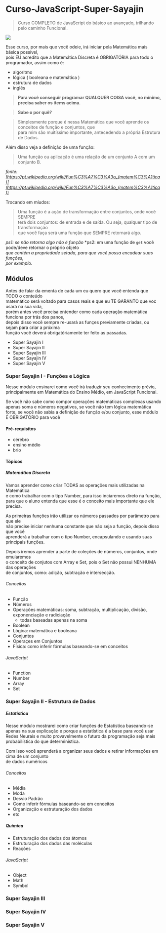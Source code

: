 # Curso-JavaScript-Super-Sayajin

> Curso COMPLETO de JavaScript do básico ao avançado, trilhando pelo caminho Funcional.

![](http://i.imgur.com/sqemrMI.jpg)

Esse curso, por mais que você odeie, irá iniciar pela Matemática mais básica possível,<br>
pois EU acredito que a Matemática Discreta é OBRIGATÓRIA para todo o programador, assim como é:<br>

- algoritmo
- lógica ( booleana e matemática )
- estrutura de dados
- inglês

> **Para você conseguir programar QUALQUER COISA você, no mínimo, precisa saber os items acima.**

> **Sabe o por quê?**

> Simplesmente porque é nessa Matemática que você aprende os conceitos de função e conjuntos, que <br>
para mim são muitíssimo importante, antecedendo a própria Estrutura de Dados.

Além disso veja a definição de uma função:

> Uma função ou aplicação é uma relação de um conjunto A com um conjunto B.

*fonte: [https://pt.wikipedia.org/wiki/Fun%C3%A7%C3%A3o_(matem%C3%A1tica)](https://pt.wikipedia.org/wiki/Fun%C3%A7%C3%A3o_(matem%C3%A1tica))*

Trocando em míudos:

> Uma função é a ação de transformação entre conjuntos, onde você SEMPRE<br> 
terá dois conjuntos: de entrada e de saída. Ou seja, qualquer tipo de transformação<br>
que você faça será uma função que SEMPRE retornará algo.


*ps1: se não retorna algo não é função*
*ps2: em uma função de `get` você pode/deve retornar o próprio objeto<br>
*que contém a propriedade *setada*, para que você possa encadear suas funções,* <br>
*por exemplo.*

## Módulos

Antes de falar da ementa de cada um eu quero que você entenda que TODO o conteúdo<br> 
matemático será voltado para casos reais e que eu TE GARANTO que voc usará na sua vida, <br>
porém antes você precisa entender como cada operação matemática funciona por trás dos panos, <br>
depois disso você sempre re-usará as funçes previamente criadas, ou sejam para criar a próxima<br>
função você deverá obrigatóriamente ter feito as passadas.

- Super Sayajin I
- Super Sayajin II
- Super Sayajin III
- Super Sayajin IV
- Super Sayajin V


### Super Sayajin I - Funções e Lógica

Nesse módulo ensinarei como você irá traduzir seu conhecimento prévio, <br>
principalmente em Matemática do Ensino Médio, em JavaScript Funcional.

Se você não sabe como compor operações matemáticas complexas usando apenas soma e números negativos, 
se você não tem lógica matemática forte,
se você não sabia a definição de função e/ou conjunto, esse módulo É OBRIGATÓRIO para você

#### Pré-requisitos

- cérebro
- ensino médio
- brio

#### Tópicos

##### Matemática Discreta

Vamos aprender como criar TODAS as operações mais utilizadas na Matemática<br> 
e como trabalhar com o tipo Number, para isso inciaremos direto na função, <br>
para que o aluno entenda que esse é o conceito mais importante que ele precisa.

As primeiras funções irão utilizar os números passados por parâmetro para que ele<br>
não precise iniciar nenhuma constante que não seja a função, depois disso que você<br>
aprenderá a trabalhar com o tipo Number, encapsulando e usando suas principais funções.

Depois iremos aprender a parte de coleções de números, conjuntos, onde emularemos<br>
o conceito de conjutos com Array e Set, pois o Set não possui NENHUMA das operações<br>
de conjuntos, como: adição, subtração e intersecção.

###### Conceitos

- Função
- Números
- Operações matemáticas: soma, subtração, multiplicação, divisão, exponenciação e radiciação
  - todas baseadas apenas na soma
- Boolean
- Lógica: matemática e booleana
- Conjuntos
- Operaçes em Conjuntos
- Física: como inferir fórmulas baseando-se em conceitos

###### JavaScript

- Function
- Number
- Array
- Set


### Super Sayajin II - Estrutura de Dados

##### Estatística

Nesse módulo mostrarei como criar funções de Estatística baseando-se apenas
na sua explicação e porque a estatística é a base para você usar Redes Neurais
e muito provavelmente o futuro da programação seja mais probabilística do que determinística.

Com isso você aprenderá a organizar seus dados e retirar informações em cima de um conjunto<br>
de dados numéricos

###### Conceitos

- Média
- Moda
- Desvio Padrão
- Como inferir fórmulas baseando-se em conceitos
- Organização e estruturação dos dados
- etc

##### Química

- Estruturação dos dados dos átomos
- Estruturação dos dados das moléculas
- Reações

###### JavaScript

- Object
- Math
- Symbol

### Super Sayajin III

### Super Sayajin IV

### Super Sayajin V
